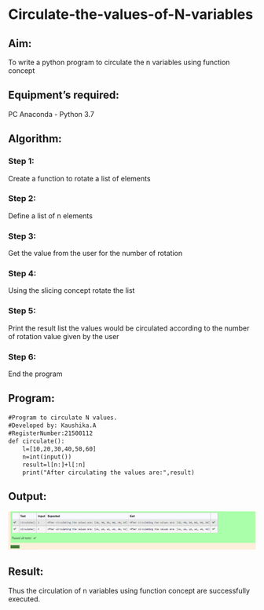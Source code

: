 # Circulate-the-values-of-N-variables
## Aim:
To write a python program to circulate the n variables using function concept
## Equipment’s required:
PC
Anaconda - Python 3.7
## Algorithm: 
### Step 1: 
Create a function to rotate a list of elements
### Step 2: 
Define a list of n elements
### Step 3: 
Get the value from the user for the number of rotation
### Step 4: 
Using the slicing concept rotate the list
### Step 5: 
Print the result list the values would be circulated according to the number of rotation value given by the user
### Step 6:
End the program 
## Program:
~~~
#Program to circulate N values.
#Developed by: Kaushika.A
#RegisterNumber:21500112
def circulate():
    l=[10,20,30,40,50,60]
    n=int(input())
    result=l[n:]+l[:n]
    print("After circulating the values are:",result)
~~~

## Output:
![GitHub Logo](result.png)

## Result:
Thus the circulation of n variables using function concept are successfully executed.
